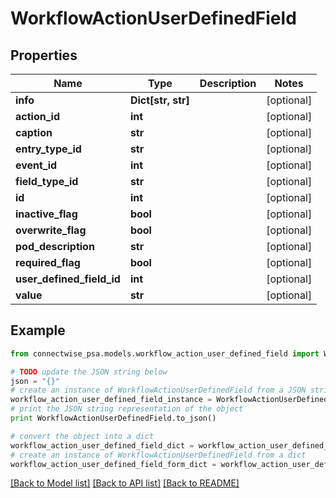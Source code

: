 # WorkflowActionUserDefinedField


## Properties
Name | Type | Description | Notes
------------ | ------------- | ------------- | -------------
**info** | **Dict[str, str]** |  | [optional] 
**action_id** | **int** |  | [optional] 
**caption** | **str** |  | [optional] 
**entry_type_id** | **str** |  | [optional] 
**event_id** | **int** |  | [optional] 
**field_type_id** | **str** |  | [optional] 
**id** | **int** |  | [optional] 
**inactive_flag** | **bool** |  | [optional] 
**overwrite_flag** | **bool** |  | [optional] 
**pod_description** | **str** |  | [optional] 
**required_flag** | **bool** |  | [optional] 
**user_defined_field_id** | **int** |  | [optional] 
**value** | **str** |  | [optional] 

## Example

```python
from connectwise_psa.models.workflow_action_user_defined_field import WorkflowActionUserDefinedField

# TODO update the JSON string below
json = "{}"
# create an instance of WorkflowActionUserDefinedField from a JSON string
workflow_action_user_defined_field_instance = WorkflowActionUserDefinedField.from_json(json)
# print the JSON string representation of the object
print WorkflowActionUserDefinedField.to_json()

# convert the object into a dict
workflow_action_user_defined_field_dict = workflow_action_user_defined_field_instance.to_dict()
# create an instance of WorkflowActionUserDefinedField from a dict
workflow_action_user_defined_field_form_dict = workflow_action_user_defined_field.from_dict(workflow_action_user_defined_field_dict)
```
[[Back to Model list]](../README.md#documentation-for-models) [[Back to API list]](../README.md#documentation-for-api-endpoints) [[Back to README]](../README.md)


